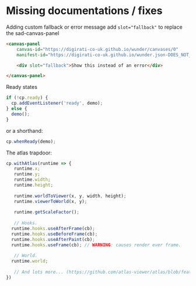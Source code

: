 # Missing documentations / fixes

Adding custom fallback or error message add `slot="fallback"` to replace the sad-canvas-panel
```html
<canvas-panel
    canvas-id="https://digirati-co-uk.github.io/wunder/canvases/0"
    manifest-id="https://digirati-co-uk.github.io/wunder.json-DOES_NOT_EXIST">

    <div slot="fallback">Show this instead of an error</div>

</canvas-panel>
```

Ready states
```js
if (!cp.ready) {
  cp.addEventListener('ready', demo);
} else {
  demo();
}
```

or a shorthand:
```js
cp.whenReady(demo);
```

The atlas trapdoor:
```js
cp.withAtlas(runtime => {
   runtime.x;
   runtime.y;
   runtime.width;
   runtime.height;
   
   runtime.worldToViewer(x, y, width, height);
   runtime.viewerToWorld(x, y);
   
   runtime.getScaleFactor();
   
   // Hooks.
  runtime.hooks.useAfterFrame(cb);
  runtime.hooks.useBeforeFrame(cb);
  runtime.hooks.useAfterPaint(cb);
  runtime.hooks.useFrame(cb); // WARNING: causes render ever frame.
   
   // World.
  runtime.world;
   
   // And lots more... (https://github.com/atlas-viewer/atlas/blob/feature/updates/src/renderer/runtime.ts)
})
```
